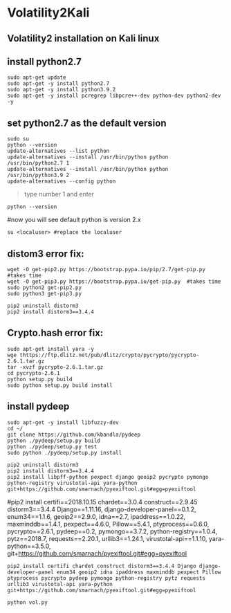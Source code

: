# Volatility2Kali
## Volatility2 installation on Kali linux

## install python2.7
    sudo apt-get update 
    sudo apt-get -y install python2.7
    sudo apt-get -y install python3.9.2
    sudo apt-get -y install pcregrep libpcre++-dev python-dev python2-dev -y

## set python2.7 as the default version
    sudo su
    python --version 
    update-alternatives --list python 
    update-alternatives --install /usr/bin/python python /usr/bin/python2.7 1 
    update-alternatives --install /usr/bin/python python /usr/bin/python3.9 2 
    update-alternatives --config python  
> type number 1 and enter

    python --version
#now you will see default python is version 2.x



    su <localuser> #replace the localuser
## distom3 error fix: 
    wget -O get-pip2.py https://bootstrap.pypa.io/pip/2.7/get-pip.py #takes time
    wget -O get-pip3.py https://bootstrap.pypa.io/get-pip.py  #takes time
    sudo python2 get-pip2.py
    sudo python3 get-pip3.py

    pip2 uninstall distorm3
    pip2 install distorm3==3.4.4

## Crypto.hash error fix:
    sudo apt-get install yara -y
    wge thttps://ftp.dlitz.net/pub/dlitz/crypto/pycrypto/pycrypto-2.6.1.tar.gz
    tar -xvzf pycrypto-2.6.1.tar.gz
    cd pycrypto-2.6.1
    python setup.py build
    sudo python setup.py build install


## install pydeep
    sudo apt-get -y install libfuzzy-dev
    cd ~/
    git clone https://github.com/kbandla/pydeep
    python ./pydeep/setup.py build
    python ./pydeep/setup.py test
    sudo python ./pydeep/setup.py install

    pip2 uninstall distorm3
    pip2 install distorm3==3.4.4
    pip2 install libpff-python pexpect django geoip2 pycrypto pymongo python-registry virustotal-api yara-python git+https://github.com/smarnach/pyexiftool.git#egg=pyexiftool
    
#pip2 install certifi==2018.10.15 chardet==3.0.4 construct==2.9.45 distorm3==3.4.4 Django==1.11.16, django-developer-panel==0.1.2, enum34==1.1.6, geoip2==2.9.0, idna==2.7, ipaddress==1.0.22, maxminddb==1.4.1, pexpect==4.6.0, Pillow==5.4.1, ptyprocess==0.6.0, pycrypto==2.6.1, pydeep==0.2, pymongo==3.7.2, python-registry==1.0.4, pytz==2018.7, requests==2.20.1, urllib3==1.24.1, virustotal-api==1.1.10, yara-python==3.5.0, git+https://github.com/smarnach/pyexiftool.git#egg=pyexiftool

    pip2 install certifi chardet construct distorm3==3.4.4 Django django-developer-panel enum34 geoip2 idna ipaddress maxminddb pexpect Pillow ptyprocess pycrypto pydeep pymongo python-registry pytz requests urllib3 virustotal-api yara-python git+https://github.com/smarnach/pyexiftool.git#egg=pyexiftool

    python vol.py

